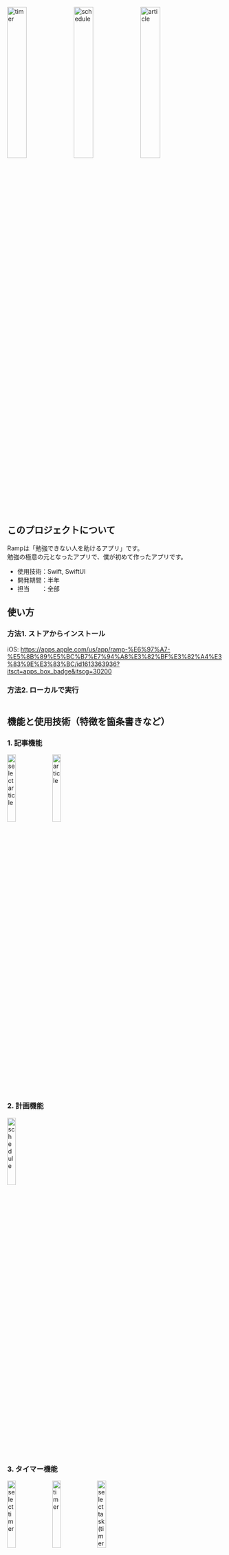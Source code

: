 <img src="https://user-images.githubusercontent.com/81548811/229276904-bcb5e4b3-2495-415a-8d1c-d28aba08612e.png" alt="timer" width="30%"> <img src="https://user-images.githubusercontent.com/81548811/229277641-07c910c6-c7d3-43e1-93ce-4b0abb4c80c7.png" alt="schedule" width="30%"> <img src="https://user-images.githubusercontent.com/81548811/229277783-38e25df4-6354-4ace-b274-128d8dac6781.png" alt="article" width="30%">

## このプロジェクトについて
Rampは「勉強できない人を助けるアプリ」です。  
勉強の極意の元となったアプリで、僕が初めて作ったアプリです。
- 使用技術：Swift, SwiftUI
- 開発期間：半年  
- 担当　　：全部  

## 使い方
### 方法1. ストアからインストール  
iOS: https://apps.apple.com/us/app/ramp-%E6%97%A7-%E5%8B%89%E5%BC%B7%E7%94%A8%E3%82%BF%E3%82%A4%E3%83%9E%E3%83%BC/id1613363936?itsct=apps_box_badge&itscg=30200
### 方法2. ローカルで実行
```

```

## 機能と使用技術（特徴を箇条書きなど）
### 1. 記事機能
<img src="https://user-images.githubusercontent.com/81548811/229277777-865f33e2-a03d-4ca2-8dbe-15b01fa0bd52.png" alt="select article" width="20%"> <img src="https://user-images.githubusercontent.com/81548811/229277783-38e25df4-6354-4ace-b274-128d8dac6781.png" alt="article" width="20%">

### 2. 計画機能
<img src="https://user-images.githubusercontent.com/81548811/229277641-07c910c6-c7d3-43e1-93ce-4b0abb4c80c7.png" alt="schedule" width="20%">

### 3. タイマー機能
<img src="https://user-images.githubusercontent.com/81548811/229276895-56f5b1a3-8a9d-4801-9da7-eb97c8610744.png" alt="select timer" width="20%"> <img src="https://user-images.githubusercontent.com/81548811/229276904-bcb5e4b3-2495-415a-8d1c-d28aba08612e.png" alt="timer" width="20%"> <img src="https://user-images.githubusercontent.com/81548811/229277700-b91a240e-fccf-4ad9-bcac-7f2f85e74175.png" alt="select task(timer)" width="20%">

### 4. 記録機能
<img src="https://user-images.githubusercontent.com/81548811/229277707-2eac05a6-3001-400e-a8ea-916ed2c9d21f.png" alt="record" width="20%">
